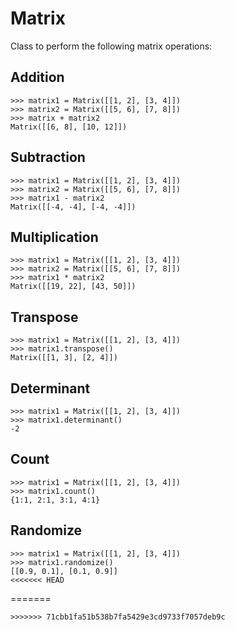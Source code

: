 # Matrix
Class to perform the following matrix operations:

## Addition
```
>>> matrix1 = Matrix([[1, 2], [3, 4]])
>>> matrix2 = Matrix([[5, 6], [7, 8]])
>>> matrix + matrix2
Matrix([[6, 8], [10, 12]])
```

## Subtraction
```
>>> matrix1 = Matrix([[1, 2], [3, 4]])
>>> matrix2 = Matrix([[5, 6], [7, 8]])
>>> matrix1 - matrix2
Matrix([[-4, -4], [-4, -4]])
```

## Multiplication
```
>>> matrix1 = Matrix([[1, 2], [3, 4]])
>>> matrix2 = Matrix([[5, 6], [7, 8]])
>>> matrix1 * matrix2
Matrix([[19, 22], [43, 50]])
```

## Transpose
```
>>> matrix1 = Matrix([[1, 2], [3, 4]])
>>> matrix1.transpose()
Matrix([[1, 3], [2, 4]])
```

## Determinant
```
>>> matrix1 = Matrix([[1, 2], [3, 4]])
>>> matrix1.determinant()
-2
```

## Count
```
>>> matrix1 = Matrix([[1, 2], [3, 4]])
>>> matrix1.count()
{1:1, 2:1, 3:1, 4:1}
```

## Randomize
```
>>> matrix1 = Matrix([[1, 2], [3, 4]])
>>> matrix1.randomize()
[[0.9, 0.1], [0.1, 0.9]]
<<<<<<< HEAD
```
=======
```
>>>>>>> 71cbb1fa51b538b7fa5429e3cd9733f7057deb9c

